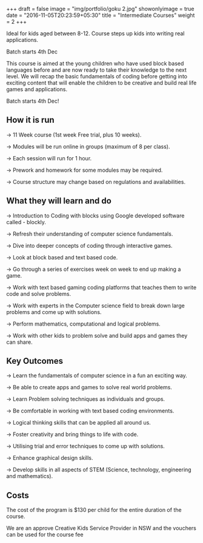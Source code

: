 +++
draft = false
image = "img/portfolio/goku 2.jpg"
showonlyimage = true
date = "2016-11-05T20:23:59+05:30"
title = "Intermediate Courses"
weight = 2
+++

Ideal for kids aged between 8-12. Course steps up kids into writing real applications.

Batch starts 4th Dec

<!--more-->

This course is aimed at the young children who have used block based languages before and are now ready to take their knowledge to the next level. We will recap the basic fundamentals of coding before getting into exciting content that will enable the children to be creative and build real life games and applications.

Batch starts 4th Dec!

## How it is run

-> 11 Week course (1st week Free trial, plus 10 weeks).

-> Modules will be run online in groups (maximum of 8 per class).

-> Each session will run for 1 hour.

-> Prework and homework for some modules may be required.

-> Course structure may change based on regulations and availabilities.

## What they will learn and do

-> Introduction to Coding with blocks using Google developed software called - blockly.

-> Refresh their understanding of computer science fundamentals.

-> Dive into deeper concepts of coding through interactive games.

-> Look at block based and text based code.

-> Go through a series of exercises week on week to end up making a game.

-> Work with text based gaming coding platforms that teaches them to write code and solve problems.

-> Work with experts in the Computer science field to break down large problems and come up with solutions.

-> Perform mathematics, computational and logical problems.

-> Work with other kids to problem solve and build apps and games they can share.

## Key Outcomes

-> Learn the fundamentals of computer science in a fun an exciting way.

-> Be able to create apps and games to solve real world problems.

-> Learn Problem solving techniques as individuals and groups.

-> Be comfortable in working with text based coding environments.

-> Logical thinking skills that can be applied all around us.

-> Foster creativity and bring things to life with code.

-> Utilising trial and error techniques to come up with solutions.

-> Enhance graphical design skills.

-> Develop skills in all aspects of STEM (Science, technology, engineering and mathematics).

## Costs

The cost of the program is $130 per child for the entire duration of the course.

We are an approve Creative Kids Service Provider in NSW and the vouchers can be used for the course fee